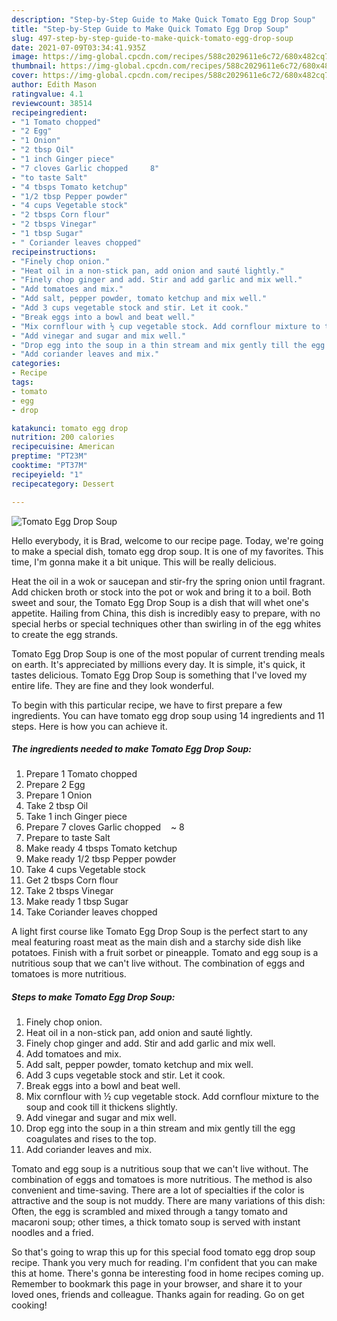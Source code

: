 ```yaml
---
description: "Step-by-Step Guide to Make Quick Tomato Egg Drop Soup"
title: "Step-by-Step Guide to Make Quick Tomato Egg Drop Soup"
slug: 497-step-by-step-guide-to-make-quick-tomato-egg-drop-soup
date: 2021-07-09T03:34:41.935Z
image: https://img-global.cpcdn.com/recipes/588c2029611e6c72/680x482cq70/tomato-egg-drop-soup-recipe-main-photo.jpg
thumbnail: https://img-global.cpcdn.com/recipes/588c2029611e6c72/680x482cq70/tomato-egg-drop-soup-recipe-main-photo.jpg
cover: https://img-global.cpcdn.com/recipes/588c2029611e6c72/680x482cq70/tomato-egg-drop-soup-recipe-main-photo.jpg
author: Edith Mason
ratingvalue: 4.1
reviewcount: 38514
recipeingredient:
- "1 Tomato chopped"
- "2 Egg"
- "1 Onion"
- "2 tbsp Oil"
- "1 inch Ginger piece"
- "7 cloves Garlic chopped     8"
- "to taste Salt"
- "4 tbsps Tomato ketchup"
- "1/2 tbsp Pepper powder"
- "4 cups Vegetable stock"
- "2 tbsps Corn flour"
- "2 tbsps Vinegar"
- "1 tbsp Sugar"
- " Coriander leaves chopped"
recipeinstructions:
- "Finely chop onion."
- "Heat oil in a non-stick pan, add onion and sauté lightly."
- "Finely chop ginger and add. Stir and add garlic and mix well."
- "Add tomatoes and mix."
- "Add salt, pepper powder, tomato ketchup and mix well."
- "Add 3 cups vegetable stock and stir. Let it cook."
- "Break eggs into a bowl and beat well."
- "Mix cornflour with ½ cup vegetable stock. Add cornflour mixture to the soup and cook till it thickens slightly."
- "Add vinegar and sugar and mix well."
- "Drop egg into the soup in a thin stream and mix gently till the egg coagulates and rises to the top."
- "Add coriander leaves and mix."
categories:
- Recipe
tags:
- tomato
- egg
- drop

katakunci: tomato egg drop 
nutrition: 200 calories
recipecuisine: American
preptime: "PT23M"
cooktime: "PT37M"
recipeyield: "1"
recipecategory: Dessert

---
```



![Tomato Egg Drop Soup](https://img-global.cpcdn.com/recipes/588c2029611e6c72/680x482cq70/tomato-egg-drop-soup-recipe-main-photo.jpg)

Hello everybody, it is Brad, welcome to our recipe page. Today, we're going to make a special dish, tomato egg drop soup. It is one of my favorites. This time, I'm gonna make it a bit unique. This will be really delicious.

Heat the oil in a wok or saucepan and stir-fry the spring onion until fragrant. Add chicken broth or stock into the pot or wok and bring it to a boil. Both sweet and sour, the Tomato Egg Drop Soup is a dish that will whet one&#39;s appetite. Hailing from China, this dish is incredibly easy to prepare, with no special herbs or special techniques other than swirling in of the egg whites to create the egg strands.

Tomato Egg Drop Soup is one of the most popular of current trending meals on earth. It's appreciated by millions every day. It is simple, it's quick, it tastes delicious. Tomato Egg Drop Soup is something that I've loved my entire life. They are fine and they look wonderful.


To begin with this particular recipe, we have to first prepare a few ingredients. You can have tomato egg drop soup using 14 ingredients and 11 steps. Here is how you can achieve it.

<!--inarticleads1-->

##### The ingredients needed to make Tomato Egg Drop Soup:

1. Prepare 1 Tomato chopped
1. Prepare 2 Egg
1. Prepare 1 Onion
1. Take 2 tbsp Oil
1. Take 1 inch Ginger piece
1. Prepare 7 cloves Garlic chopped    ~ 8
1. Prepare to taste Salt
1. Make ready 4 tbsps Tomato ketchup
1. Make ready 1/2 tbsp Pepper powder
1. Take 4 cups Vegetable stock
1. Get 2 tbsps Corn flour
1. Take 2 tbsps Vinegar
1. Make ready 1 tbsp Sugar
1. Take  Coriander leaves chopped


A light first course like Tomato Egg Drop Soup is the perfect start to any meal featuring roast meat as the main dish and a starchy side dish like potatoes. Finish with a fruit sorbet or pineapple. Tomato and egg soup is a nutritious soup that we can&#39;t live without. The combination of eggs and tomatoes is more nutritious. 

<!--inarticleads2-->

##### Steps to make Tomato Egg Drop Soup:

1. Finely chop onion.
1. Heat oil in a non-stick pan, add onion and sauté lightly.
1. Finely chop ginger and add. Stir and add garlic and mix well.
1. Add tomatoes and mix.
1. Add salt, pepper powder, tomato ketchup and mix well.
1. Add 3 cups vegetable stock and stir. Let it cook.
1. Break eggs into a bowl and beat well.
1. Mix cornflour with ½ cup vegetable stock. Add cornflour mixture to the soup and cook till it thickens slightly.
1. Add vinegar and sugar and mix well.
1. Drop egg into the soup in a thin stream and mix gently till the egg coagulates and rises to the top.
1. Add coriander leaves and mix.


Tomato and egg soup is a nutritious soup that we can&#39;t live without. The combination of eggs and tomatoes is more nutritious. The method is also convenient and time-saving. There are a lot of specialties if the color is attractive and the soup is not muddy. There are many variations of this dish: Often, the egg is scrambled and mixed through a tangy tomato and macaroni soup; other times, a thick tomato soup is served with instant noodles and a fried. 

So that's going to wrap this up for this special food tomato egg drop soup recipe. Thank you very much for reading. I'm confident that you can make this at home. There's gonna be interesting food in home recipes coming up. Remember to bookmark this page in your browser, and share it to your loved ones, friends and colleague. Thanks again for reading. Go on get cooking!
